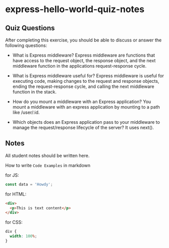 # express-hello-world-quiz-notes

## Quiz Questions

After completing this exercise, you should be able to discuss or answer the following questions:

- What is Express middleware?
  Express middleware are functions that have access to the request object, the response object, and the next middleware function in the applications request-response cycle.

- What is Express middleware useful for?
  Express middleware is useful for executing code, making changes to the request and response objects, ending the request-response cycle, and calling the next middleware
  function in the stack.

- How do you mount a middleware with an Express application?
  You mount a middleware with an express application by mounting to a path like /user/:id.

- Which objects does an Express application pass to your middleware to manage the request/response lifecycle of the server?
  It uses next().

## Notes

All student notes should be written here.

How to write `Code Examples` in markdown

for JS:

```javascript
const data = 'Howdy';
```

for HTML:

```html
<div>
  <p>This is text content</p>
</div>
```

for CSS:

```css
div {
  width: 100%;
}
```

